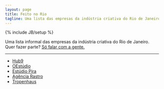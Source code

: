 ```yaml
---
layout: page
title: Feito no Rio
tagline: Uma lista das empresas da indústria criativa do Rio de Janeiro
---
```

{% include JB/setup %}

Uma lista informal das empresas da indústria criativa do Rio de Janeiro. Quer fazer parte? [Só falar com a gente.](mailto:daniel@hub9.co)

---

  - [Hub9](https://www.facebook.com/hub9.co)
  - [OEstúdio](http://oestudio.com.br/)
  - [Estúdio Pira](http://estudiopira.com/)
  - [Agência Rastro](http://agenciarastro.com.br/)
  - [Tropenhaus](http://tropenhaus.com.br/)

